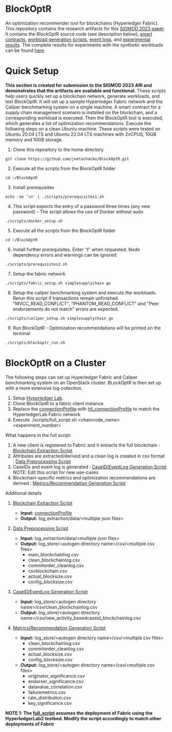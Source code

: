 # BlockOptR
An optimization recommender tool for blockchains (Hyperledger Fabric). This repository contains the research artifacts for this [SIGMOD 2023 paper](https://dl.acm.org/doi/abs/10.1145/3588704). It contains the BlockOptR source code (see description below), [smart contracts](chaincodes), [workload generation scripts](workloads), [event logs](event_logs), and [experimental results](results). The complete results for experiments with the synthetic workloads can be found [here](results/SyntheticWorkloads_CompleteResults.pdf).

# Quick Setup 
**This section is created for submission to the SIGMOD 2023 ARI and demonstrates that the artifacts are available and functional.** These scripts help users quickly set up a blockchain network, generate workloads, and test BlockOptR. It will set up a sample Hyperledger Fabric network and the Caliper benchmarking system on a single machine. A smart contract for a supply chain management scenario is installed on the blockchain, and a corresponding workload is executed. Then the BlockOptR tool is executed, which generates a list of optimization recommendations. Execute the following steps on a clean Ubuntu machine. These scripts were tested on Ubuntu 20.04 LTS and Ubuntu 22.04 LTS machines with 2vCPUS, 10GB memory and 10GB storage.

1. Clone this repository to the home directory
```shell
git clone https://github.com/jeetachacko/BlockOptR.git
```
2. Execute all the scripts from the BlockOptR folder
```shell
cd ~/BlockOptR
```
3. Install prerequisites
```shell
echo -ne '\n' | ./scripts/prerequisites1.sh
```
4. This script expects the entry of a password three times (any new password) - The script allows the use of Docker without sudo
```shell
./scripts/docker_setup.sh
```
5. Execute all the scripts from the BlockOptR folder
```shell
cd ~/BlockOptR
```
6. Install further prerequisites. Enter 'Y' when requested. Node dependency errors and warnings can be ignored.
```shell
./scripts/prerequisites2.sh
```
7. Setup the fabric network
```shell
./scripts/fabric_setup.sh simplesupplychain go
```
8. Setup the caliper benchmarking system and execute the workloads. Rerun this script if transactions remain unfinished. "MVCC_READ_CONFLICT", "PHANTOM_READ_CONFLICT" and "Peer endorsements do not match" errors are expected.
```shell
./scripts/caliper_setup.sh simplesupplychain go
```
9. Run BlockOptR - Optimization recommendations will be printed on the terminal
```shell
./scripts/blockoptr_run.sh
```



# BlockOptR on a Cluster
The following steps can set up Hyperledger Fabric and Caliper benchmarking system on an OpenStack cluster. BLockOptR is then set up with a more extensive log collection.
1. Setup [Hyperledger Lab](https://github.com/MSRG/HyperLedgerLab-2.0).  
2. Clone BlockOptR to a fabric client instance 
3. Replace the [connectionProfile](log_extraction/connectionprofile.yaml) with [hll_connectionProfile](log_extraction/hll_connectionprofile.yaml) to match the HyperledgerLab Fabric network
4. Execute ./scripts/full_script.sh <chaincode_name> <experiment_number>

What happens in the full script:
1. A new client is registered to Fabric and it extracts the full blockchain : [Blockchain Extraction Script](log_extraction/getBlockchainLogs.js)
2. Attributes are extracted/derived and a clean log is created in csv format : [Data Preprocessing Script](convert_to_csv/convert_blockchain_logs_to_csv.py)
3. CaseIDs and event log is generated : [CaseID/EventLog Generation Script](caseid_generation/caseid_generation.py) NOTE: Edit this script for new use-cases
4. Blockchain-specific metrics and optimization recommendations are derived : [Metrics/Recommendation Generation Script](metrics_evaluation/metrics_evaluation.py)

Additional details
1. [Blockchain Extraction Script](log_extraction/getBlockchainLogs.js)  
    + **Input:** [connectionProfile](log_extraction/connectionprofile.yaml)
    + **Output:** log_extraction/data/\<multiple json files\>

2. [Data Preprocessing Script](convert_to_csv/convert_blockchain_logs_to_csv.py)              
    + **Input:** log_extraction/data/\<multiple json files\>              
    + **Output:** log_store/\<autogen directory name\>/csv/\<multiple csv files\>  
      - main_blockchainlog.csv
      - clean_blockchainlog.csv
      - commitorder_cleanlog.csv
      - csvblockchain.csv
      - actual_blocksize.csv
      - config_blocksize.csv

3. [CaseID/EventLog Generation Script](caseid_generation/caseid_generation.py)              
    + **Input:** log_store/\<autogen directory name\>/csv/clean_blockchainlog.csv              
    + **Output:** log_store/\<autogen directory name\>/csv/new_activity_basedcaseid_blockchainlog.csv  

4. [Metrics/Recommendation Generation Script](metrics_evaluation/metrics_evaluation.py)              
    + **Input:** log_store/\<autogen directory name\>/csv/\<multiple csv files\>
      - clean_blockchainlog.csv
      - commitorder_cleanlog.csv
      - actual_blocksize.csv
      - config_blocksize.csv              
    + **Output:** log_store/\<autogen directory name\>/csv/\<multiple csv files\>
      - originator_significance.csv
      - endorser_significance.csv
      - datavalue_correlation.csv
      - failuremetrics.csv
      - rate_distribution.csv
      - key_significance.csv

**NOTE 1: The [full_script](scripts/full_script.sh) assumes the deployment of Fabric using the HyperledgerLab2 testbed. Modify the script accordingly to match other deployments of Fabric**  


[//]: # (HyperledgerLab2 https://github.com/MSRG/HyperLedgerLab-2.0)
